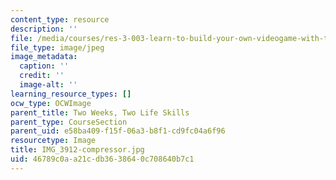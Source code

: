 ```yaml
---
content_type: resource
description: ''
file: /media/courses/res-3-003-learn-to-build-your-own-videogame-with-the-unity-game-engine-and-microsoft-kinect-january-iap-2017/46789c0aa21cdb3638640c708640b7c1_IMG_3912-compressor.jpg
file_type: image/jpeg
image_metadata:
  caption: ''
  credit: ''
  image-alt: ''
learning_resource_types: []
ocw_type: OCWImage
parent_title: Two Weeks, Two Life Skills
parent_type: CourseSection
parent_uid: e58ba409-f15f-06a3-b8f1-cd9fc04a6f96
resourcetype: Image
title: IMG_3912-compressor.jpg
uid: 46789c0a-a21c-db36-3864-0c708640b7c1
---
```

